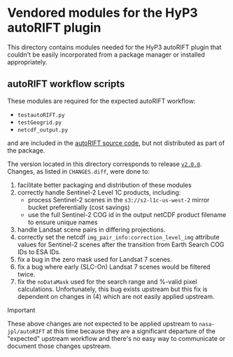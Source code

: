 # Vendored modules for the HyP3 autoRIFT plugin

This directory contains modules needed for the HyP3 autoRIFT plugin that couldn't
be easily incorporated from a package manager or installed appropriately.

## autoRIFT workflow scripts

These modules are required for the expected autoRIFT workflow:
* `testautoRIFT.py`
* `testGeogrid.py`
* `netcdf_output.py`

and are included in the [autoRIFT source code](https://github.com/nasa-jpl/autoRIFT),
but not distributed as part of the package. 

The version located in this directory corresponds to release [`v2.0.0`](https://github.com/nasa-jpl/autoRIFT/releases/tag/v2.0.0).
Changes, as listed in `CHANGES.diff`, were done to: 
1. facilitate better packaging and distribution of these modules
2. correctly handle Sentinel-2 Level 1C products, including:
   * process Sentinel-2 scenes in the `s3://s2-l1c-us-west-2` mirror bucket preferentially (cost savings)
   * use the full Sentinel-2 COG id in the output netCDF product filename to ensure unique names
3. handle Landsat scene pairs in differing projections.
4. correctly set the netcdf `img_pair_info:correction_level_img` attribute values for Sentinel-2 scenes after the 
   transition from Earth Search COG IDs to ESA IDs.
5. fix a bug in the zero mask used for Landsat 7 scenes.
6. fix a bug where early (SLC-On) Landsat 7 scenes would be filtered twice.
7. fix the `noDataMask` used for the search range and %-valid pixel calculations. Unfortunately, this bug exists
   upstream but this fix is dependent on changes in (4) which are not easily applied upstream.

> [!IMPORTANT]
> These above changes are *not* expected to be applied upstream to `nasa-jpl/autoRIFT` at this time because they are a
> significant departure of the "expected" upstream workflow and there's no easy way to communicate or document those
> changes upstream.
